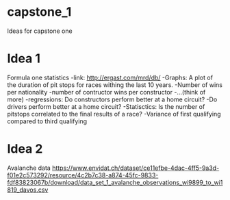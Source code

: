 # capstone_1
Ideas for capstone one
  
# Idea 1
  Formula one statistics
  -link: http://ergast.com/mrd/db/
  -Graphs: A plot of the duration of pit stops for races withing the last 10 years.
  -Number of wins per nationality
  -number of contructor wins per constructor
  -...(think of more)
  -regressions: Do constructors perform better at a home circuit?
               -Do drivers perform better at a home circuit?
  -Statisctics: Is the number of pitstops correlated to the final results of a race?
               -Variance of first qualifying compared to third qualifying

# Idea 2
  Avalanche data
  https://www.envidat.ch/dataset/ce11efbe-4dac-4ff5-9a3d-f01e2c573292/resource/4c2b7c38-a874-45fc-9833-fdf83823067b/download/data_set_1_avalanche_observations_wi9899_to_wi1819_davos.csv
  
  

